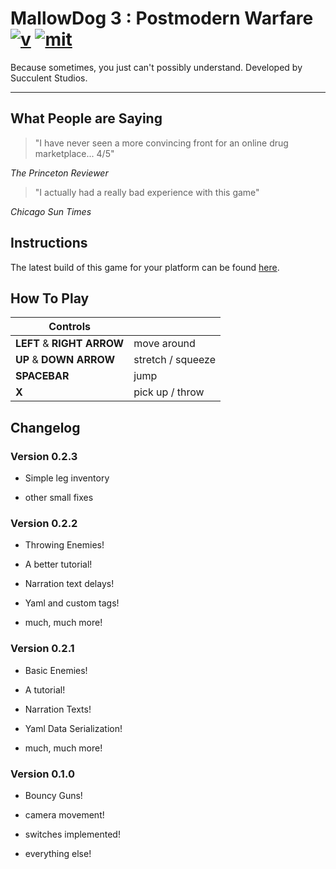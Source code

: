 
MallowDog 3 : Postmodern Warfare [![v]][tag] [![mit]][license]
==============================================================

Because sometimes, you just can't possibly understand.
Developed by Succulent Studios.

---
[mit]: <http://img.shields.io/:license-MIT-blue.svg>
[license]: <http://bescott.mit-license.org>
[v]: <https://img.shields.io/badge/version-0.2.3-blue.svg>
[tag]: <https://github.com/evan-erdos/postmodern-warfare/releases/tag/v0.2.3>

## What People are Saying ##

> "I have never seen a more convincing front for an online drug marketplace... 4/5"

*The Princeton Reviewer*

> "I actually had a really bad experience with this game"

*Chicago Sun Times*


## Instructions ##

The latest build of this game for your platform can be found [here][tag].


## How To Play ##

| Controls                   |                   |
|----------------------------|-------------------|
| **LEFT** & **RIGHT ARROW** | move around       |
| **UP** & **DOWN ARROW**    | stretch / squeeze |
| **SPACEBAR**               | jump              |
| **X**                      | pick up / throw   |


## Changelog ##

### Version 0.2.3 ###

- Simple leg inventory

- other small fixes


### Version 0.2.2 ###

- Throwing Enemies!

- A better tutorial!

- Narration text delays!

- Yaml and custom tags!

- much, much more!



### Version 0.2.1 ###

- Basic Enemies!

- A tutorial!

- Narration Texts!

- Yaml Data Serialization!

- much, much more!


### Version 0.1.0 ###

- Bouncy Guns!

- camera movement!

- switches implemented!

- everything else!

